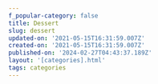 ```yaml
---
f_popular-category: false
title: Dessert
slug: dessert
updated-on: '2021-05-15T16:31:59.007Z'
created-on: '2021-05-15T16:31:59.007Z'
published-on: '2024-02-27T04:43:37.189Z'
layout: '[categories].html'
tags: categories
---
```




